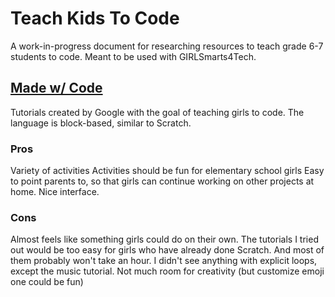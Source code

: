 # Teach Kids To Code
A work-in-progress document for researching resources to teach grade 6-7 students to code. Meant to be used with GIRLSmarts4Tech.

## [Made w/ Code](https://www.madewithcode.com/home/)
Tutorials created by Google with the goal of teaching girls to code. The language is block-based, similar to Scratch.
### Pros
Variety of activities
Activities should be fun for elementary school girls
Easy to point parents to, so that girls can continue working on other projects at home.
Nice interface.
### Cons
Almost feels like something girls could do on their own. 
The tutorials I tried out would be too easy for girls who have already done Scratch. And most of them probably won't take an hour. I didn't see anything with explicit loops, except the music tutorial.
Not much room for creativity (but customize emoji one could be fun)
